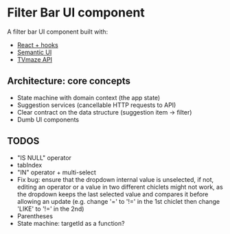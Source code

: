 # Filter Bar UI component

A filter bar UI component built with:

- [React + hooks](https://reactjs.org/)
- [Semantic UI](https://react.semantic-ui.com/)
- [TVmaze API](https://www.tvmaze.com/api)

## Architecture: core concepts

- State machine with domain context (the app state)
- Suggestion services (cancellable HTTP requests to API)
- Clear contract on the data structure (suggestion item -> filter)
- Dumb UI components

## TODOS

- "IS NULL" operator
- tabIndex
- "IN" operator + multi-select
- Fix bug: ensure that the dropdown internal value is unselected, if not, editing an operator or a
  value in two different chiclets might not work, as the dropdown keeps the last selected value and
  compares it before allowing an update (e.g. change '=' to '!=' in the 1st chiclet then change 'LIKE' to '!=' in the 2nd)
- Parentheses
- State machine: targetId as a function?

